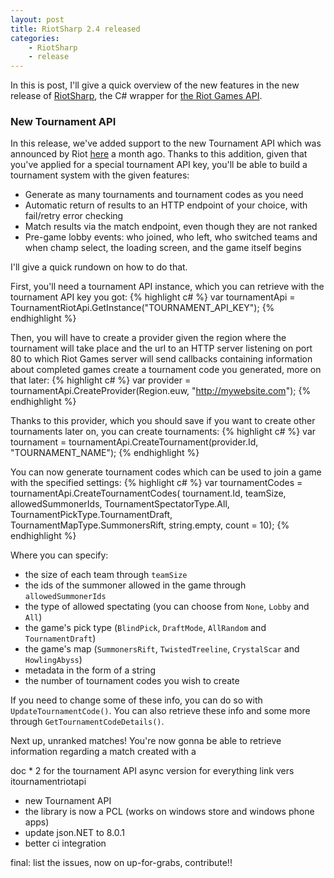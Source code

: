 ```yaml
---
layout: post
title: RiotSharp 2.4 released
categories:
    - RiotSharp
    - release
---
```


In this is post, I'll give a quick overview of the new features in the new
release of [RiotSharp](https://github.com/BenFradet/RiotSharp), the C# wrapper
for [the Riot Games API](https://developer.riotgames.com/).

### New Tournament API

In this release, we've added support to the new Tournament API which was
announced by Riot [here](https://developer.riotgames.com/discussion/announcements/show/72Ajd1An)
a month ago. Thanks to this addition, given that you've applied for a special
tournament API key, you'll be able to build a tournament system with the given
features:

  - Generate as many tournaments and tournament codes as you need
  - Automatic return of results to an HTTP endpoint of your choice, with
fail/retry error checking
  - Match results via the match endpoint, even though they are not ranked
  - Pre-game lobby events: who joined, who left, who switched teams and when
champ select, the loading screen, and the game itself begins


I'll give a quick rundown on how to do that.

First, you'll need a tournament API instance, which you can retrieve with the
tournament API key you got:
{% highlight c# %}
var tournamentApi = TournamentRiotApi.GetInstance("TOURNAMENT_API_KEY");
{% endhighlight %}

Then, you will have to create a provider given the region where the tournament
will take place and the url to an HTTP server listening on port 80 to which Riot
Games server will send callbacks containing information about completed games
create a tournament code you generated, more on that later:
{% highlight c# %}
var provider  = tournamentApi.CreateProvider(Region.euw, "http://mywebsite.com");
{% endhighlight %}

Thanks to this provider, which you should save if you want to create other
tournaments later on, you can create tournaments:
{% highlight c# %}
var tournament = tournamentApi.CreateTournament(provider.Id, "TOURNAMENT_NAME");
{% endhighlight %}

You can now generate tournament codes which can be used to join a game
with the specified settings:
{% highlight c# %}
var tournamentCodes = tournamentApi.CreateTournamentCodes(
    tournament.Id, teamSize, allowedSummonerIds,
    TournamentSpectatorType.All,
    TournamentPickType.TournamentDraft,
    TournamentMapType.SummonersRift,
    string.empty,
    count = 10);
{% endhighlight %}

Where you can specify:
  - the size of each team through `teamSize`
  - the ids of the summoner allowed in the game through `allowedSummonerIds`
  - the type of allowed spectating (you can choose from `None`, `Lobby` and `All`)
  - the game's pick type (`BlindPick`, `DraftMode`, `AllRandom` and `TournamentDraft`)
  - the game's map (`SummonersRift`, `TwistedTreeline`, `CrystalScar` and `HowlingAbyss`)
  - metadata in the form of a string
  - the number of tournament codes you wish to create

If you need to change some of these info, you can do so with
`UpdateTournamentCode()`. You can also retrieve these info and some more through
`GetTournamentCodeDetails()`.

Next up, unranked matches! You're now gonna be able to retrieve information
regarding a match created with a


doc * 2 for the tournament API
async version for everything
link vers itournamentriotapi

  - new Tournament API
  - the library is now a PCL (works on windows store and windows phone apps)
  - update json.NET to 8.0.1
  - better ci integration


final: list the issues, now on up-for-grabs, contribute!!
